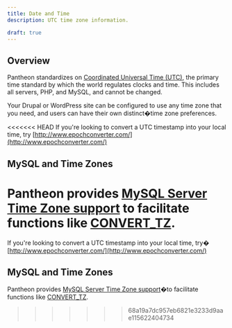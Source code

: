 ```yaml
---
title: Date and Time
description: UTC time zone information.

draft: true
---
```


## Overview
Pantheon standardizes on [Coordinated Universal Time (UTC)](http://en.wikipedia.org/wiki/Coordinated_Universal_Time), the primary time standard by which the world regulates clocks and time. This includes all servers, PHP, and MySQL, and cannot be changed.

Your Drupal or WordPress site can be configured to use any time zone that you need, and users can have their own distinct�time zone preferences.


<<<<<<< HEAD
If you're looking to convert a UTC timestamp into your local time, try [http://www.epochconverter.com/](http://www.epochconverter.com/)

## MySQL and Time Zones

Pantheon provides [MySQL Server Time Zone support](http://dev.mysql.com/doc/refman/5.5/en/time-zone-support.html) to facilitate functions like [CONVERT\_TZ](http://dev.mysql.com/doc/refman/5.5/en/date-and-time-functions.html#function_convert-tz).
=======
If you're looking to convert a UTC timestamp into your local time, try� [http://www.epochconverter.com/](http://www.epochconverter.com/)

## MySQL and Time Zones

Pantheon provides [MySQL Server Time Zone support](http://dev.mysql.com/doc/refman/5.5/en/time-zone-support.html)�to facilitate functions like [CONVERT\_TZ](http://dev.mysql.com/doc/refman/5.5/en/date-and-time-functions.html#function_convert-tz).
>>>>>>> 68a19a7dc957eb6821e3233d9aae115622404734
